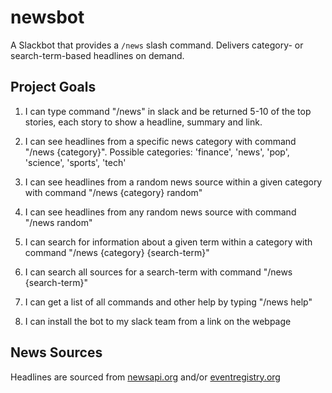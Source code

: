 # newsbot

A Slackbot that provides a `/news` slash command. Delivers category- or search-term-based headlines on demand.

## Project Goals

1. I can type command "/news" in slack and be returned 5-10 of the top stories, each story to show a headline, summary and link.

2. I can see headlines from a specific news category with command "/news {category}". Possible categories: 'finance', 'news', 'pop',
'science', 'sports', 'tech'
3. I can see headlines from a random news source within a given category with command "/news {category} random"

4. I can see headlines from any random news source with command "/news random"

5. I can search for information about a given term within a category with command "/news {category} {search-term}"

6. I can search all sources for a search-term with command "/news {search-term}"

7. I can get a list of all commands and other help by typing "/news help"

8. I can install the bot to my slack team from a link on the webpage

## News Sources

Headlines are sourced from [newsapi.org](https://newsapi.org/sources) and/or [eventregistry.org](http://eventregistry.org)
